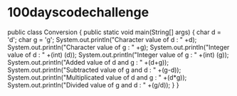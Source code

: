# 100dayscodechallenge

 public class Conversion {
    public static void main(String[] args) {
        char d = 'd';
        char g = 'g';
        System.out.println("Character value of d : " +d);
        System.out.println("Character value of g : " +g);
        System.out.println("Integer value of d : " +(int) (d));
        System.out.println("Integer value of g : " +(int) (g));
        System.out.println("Added value of d and g : " +(d+g));
        System.out.println("Subtracted value of g and d : " +(g-d));
        System.out.println("Multiplicated value of d and g : " +(d*g));
        System.out.println("Divided value of g and d : " +(g/d));
    }
}
